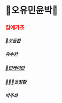 # 🙌오유민윤박🙌 

### <span style="color:red"> 집에가조 </span>

##### [🛌오동환](/members/Oh.md)

##### 유수한

##### [:tada:민케이만](members/Min.md)

##### [🧑🏻‍💻윤정환](members/yoon.md)

##### 박주희

